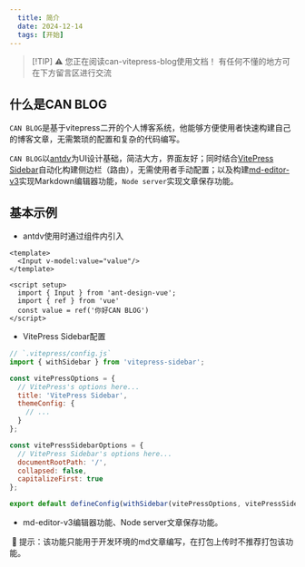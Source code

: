 ```yaml
---
  title: 简介
  date: 2024-12-14
  tags: [开始]
---
```

<script setup>
  import ActionComVue from '../../../components/action/index.vue'
  import { Image } from 'ant-design-vue'
  import defaultConfigES from '../../../../vitepress.config.ES.ts'
</script>

> [!TIP] ⚠️ 您正在阅读can-vitepress-blog使用文档！
> 有任何不懂的地方可在下方留言区进行交流

## 什么是CAN BLOG

`CAN BLOG`是基于vitepress二开的个人博客系统，他能够方便使用者快速构建自己的博客文章，无需繁琐的配置和复杂的代码编写。

`CAN BLOG`以[antdv](https://antdv.com/components/overview)为UI设计基础，简洁大方，界面友好；同时结合[VitePress Sidebar](https://vitepress-sidebar.cdget.com/zhHans/)自动化构建侧边栏（路由），无需使用者手动配置；以及构建[md-editor-v3](https://imzbf.github.io/md-editor-v3/)实现Markdown编辑器功能，`Node server`实现文章保存功能。

## 基本示例

- antdv使用时通过组件内引入
```vue 
<template>
  <Input v-model:value="value"/>
</template>

<script setup>
  import { Input } from 'ant-design-vue';
  import { ref } from 'vue'
  const value = ref('你好CAN BLOG')
</script>
  ```
- VitePress Sidebar配置
```js
// `.vitepress/config.js`
import { withSidebar } from 'vitepress-sidebar';

const vitePressOptions = {
  // VitePress's options here...
  title: 'VitePress Sidebar',
  themeConfig: {
    // ...
  }
};

const vitePressSidebarOptions = {
  // VitePress Sidebar's options here...
  documentRootPath: '/',
  collapsed: false,
  capitalizeFirst: true
};

export default defineConfig(withSidebar(vitePressOptions, vitePressSidebarOptions));
```

- md-editor-v3编辑器功能、Node server文章保存功能。
<Image style="border: 1px solid var(--vp-c-brand-1);border-radius:4px;" :src="defaultConfigES.base+'/docsImage/image.png'"/>
<ActionComVue type="warning">
🔔 提示：该功能只能用于开发环境的md文章编写，在打包上传时不推荐打包该功能。
</ActionComVue>
